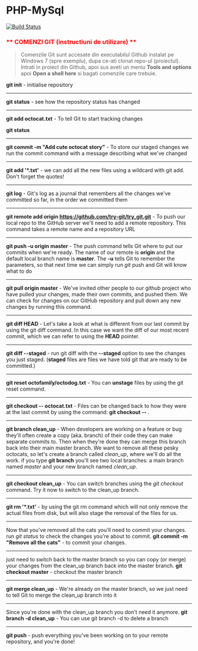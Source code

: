 PHP-MySql
=========
[![Build Status](https://travis-ci.org/testing-area/PHP-MySql.png)](https://travis-ci.org/testing-area/PHP-MySql)

<h3 style="color: red;">** COMENZI GIT (instructiuni de utilizare) **</h3>

>Comenzile Git sunt accesate din executabilul Github instalat pe Windows 7 (spre exemplu), dupa ce-ati clonat repo-ul (proiectul). Intrati in proiect din Github, apoi sus aveti un meniu <b>Tools and options</b> apoi <b>Open a shell here</b> si bagati comenzile care trebuie.

<b>git init</b> - initialise repository

-----------------

<b>git status</b> - see how the repository status has changed

-----------------

<b>git add octocat.txt</b> - To tell Git to start tracking changes

  <b>git status</b>
  
-----------------

<b>git commit -m "Add cute octocat story"</b> - To store our staged changes we run the commit command with a message describing what we've changed

-----------------

<b>git add '*.txt'</b> - we can add all the new files using a wildcard with git add. Don't forget the quotes!

-----------------

<b>git log</b> - Git's log as a journal that remembers all the changes we've committed so far, in the order we committed them

-----------------

<b>git remote add origin https://github.com/try-git/try_git.git</b> - To push our local repo to the GitHub server we'll need to add a remote repository. This command takes a remote name and a repository URL

-----------------

<b>git push -u origin master</b> - The push command tells Git where to put our commits when we're ready. The name of our remote is <b>origin</b> and the default local branch name is <b>master</b>. The <b> -u</b> tells Git to remember the parameters, so that next time we can simply run <i>git</i> push and Git will know what to do

-----------------

<b>git pull origin master</b> - We've invited other people to our github project who have pulled your changes, made their own commits, and pushed them. We can check for changes on our GitHub repository and pull down any new changes by running this command.

-----------------

<b>git diff HEAD</b> - Let's take a look at what is different from our last commit by using the git diff command. In this case we want the diff of our most recent commit, which we can refer to using the <b>HEAD</b> pointer.

-----------------

<b>git diff --staged</b> - run git diff with the <b>--staged</b> option to see the changes you just staged. (<b>staged</b> files are files we have told git that are ready to be committed.)

-----------------

<b>git reset octofamily/octodog.txt</b> - You can <b>unstage</b> files by using the git reset command.

-----------------

<b>git checkout -- octocat.txt</b> - Files can be changed back to how they were at the last commit by using the command: <b>git checkout -- <target> </b>.

-----------------

<b>git branch clean_up</b> - When developers are working on a feature or bug they'll often create a copy (aka. branch) of their code they can make separate commits to. Then when they're done they can merge this branch back into their main master branch. We want to remove all these pesky octocats, so let's create a branch called <i>clean_up</i>, where we'll do all the work.
if you type <b>git branch</b> you'll see two local branches: a main branch named <i>master</i> and your new branch named <i>clean_up</i>.

-----------------

<b>git checkout clean_up</b> - You can switch branches using the <i>git checkout <branch> </i> command. Try it now to switch to the clean_up branch.

-----------------

<b>git rm '*.txt'</b> - by using the git rm command which will not only remove the actual files from disk, but will also stage the removal of the files for us. 

-----------------

Now that you've removed all the cats you'll need to commit your changes.
run <i>git status</i> to check the changes you're about to commit.
<b>git commit -m "Remove all the cats"</b> - to commit your changes.

-----------------

just need to switch back to the master branch so you can copy (or merge) your changes from the clean_up branch back into the master branch.
<b>git checkout master</b> - checkout the master branch

-----------------

<b>git merge clean_up</b> - We're already on the master branch, so we just need to tell Git to merge the clean_up branch into it

-----------------

Since you're done with the clean_up branch you don't need it anymore.
<b>git branch -d clean_up</b> - You can use git branch -d <branch name> to delete a branch

-----------------

<b>git push</b> - push everything you've been working on to your remote repository, and you're done!
